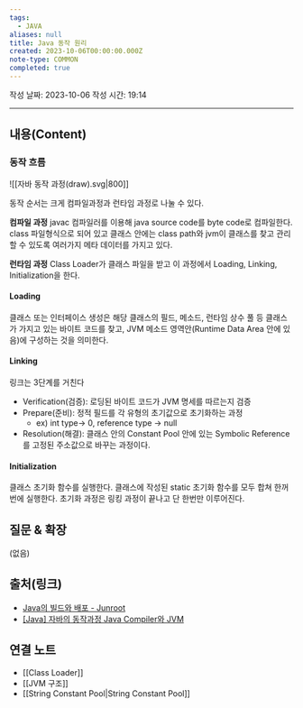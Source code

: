 ```yaml
---
tags:
  - JAVA
aliases: null
title: Java 동작 원리
created: 2023-10-06T00:00:00.000Z
note-type: COMMON
completed: true
---
```



작성 날짜: 2023-10-06
작성 시간: 19:14


----
## 내용(Content)

### 동작 흐름

![[자바 동작 과정(draw).svg|800]]

동작 순서는 크게 컴파일과정과 런타임 과정로 나눌 수 있다.

**컴파일 과정**
javac 컴파일러를 이용해 java source code를 byte code로 컴파일한다. class 파일형식으로 되어 있고 클래스 안에는 class path와 jvm이 클래스를 찾고 관리할 수 있도록 여러가지 메타 데이터를 가지고 있다.

**런타임 과정**
Class Loader가 클래스 파일을 받고 이 과정에서 Loading, Linking, Initialization을 한다.

#### Loading
클래스 또는 인터페이스 생성은 해당 클래스의 필드, 메소드, 런타임 상수 풀 등 클래스가 가지고 있는 바이트 코드를 찾고, JVM 메소드 영역안(Runtime Data Area 안에 있음)에 구성하는 것을 의미한다.

#### Linking
링크는 3단계를 거친다
- Verification(검증): 로딩된 바이트 코드가 JVM 명세를 따르는지 검증
- Prepare(준비): 정적 필드를 각 유형의 초기값으로 초기화하는 과정
	- ex) int type-> 0, reference type -> null
- Resolution(해결): 클래스 안의 Constant Pool 안에 있는 Symbolic Reference를 고정된 주소값으로 바꾸는 과정이다. 

#### Initialization
클래스 초기화 함수를 실행한다. 클래스에 작성된 static 초기화 함수를 모두 합쳐 한꺼번에 실행한다. 초기화 과정은 링킹 과정이 끝나고 단 한번만 이루어진다.



## 질문 & 확장

(없음)

## 출처(링크)
- [Java의 빌드와 배포 - Junroot](https://junroot.github.io/programming/Java%EC%9D%98-%EB%B9%8C%EB%93%9C%EC%99%80-%EB%B0%B0%ED%8F%AC/)
- [\[Java\] 자바의 동작과정 Java Compiler와 JVM](https://kingofbackend.tistory.com/123#article-2--java-compiler-with-binary-code,-byte-code)
## 연결 노트
-  [[Class Loader]]
- [[JVM 구조]]
-  [[String Constant Pool|String Constant Pool]]








